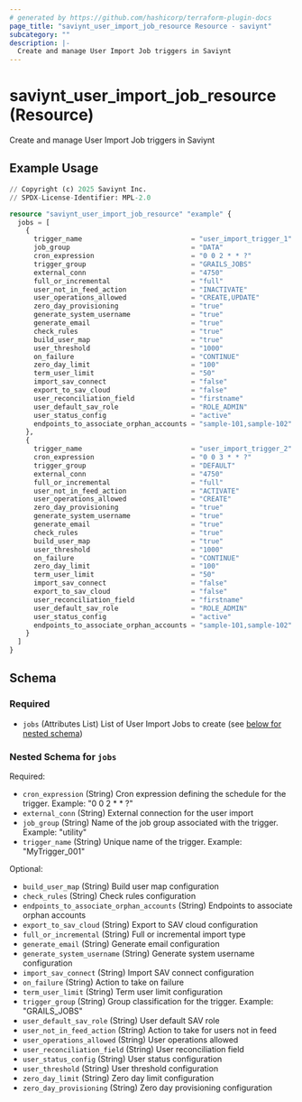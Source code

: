 ```yaml
---
# generated by https://github.com/hashicorp/terraform-plugin-docs
page_title: "saviynt_user_import_job_resource Resource - saviynt"
subcategory: ""
description: |-
  Create and manage User Import Job triggers in Saviynt
---
```


# saviynt_user_import_job_resource (Resource)

Create and manage User Import Job triggers in Saviynt

## Example Usage

```terraform
// Copyright (c) 2025 Saviynt Inc.
// SPDX-License-Identifier: MPL-2.0

resource "saviynt_user_import_job_resource" "example" {
  jobs = [
    {
      trigger_name                           = "user_import_trigger_1" # required
      job_group                              = "DATA"                  # required
      cron_expression                        = "0 0 2 * * ?"           # required
      trigger_group                          = "GRAILS_JOBS"           # optional
      external_conn                          = "4750"                  # required
      full_or_incremental                    = "full"                  # optional
      user_not_in_feed_action                = "INACTIVATE"            # optional
      user_operations_allowed                = "CREATE,UPDATE"         # optional
      zero_day_provisioning                  = "true"                  # optional
      generate_system_username               = "true"                  # optional
      generate_email                         = "true"                  # optional
      check_rules                            = "true"                  # optional
      build_user_map                         = "true"                  # optional
      user_threshold                         = "1000"                  # optional
      on_failure                             = "CONTINUE"              # optional
      zero_day_limit                         = "100"                   # optional
      term_user_limit                        = "50"                    # optional
      import_sav_connect                     = "false"                 # optional
      export_to_sav_cloud                    = "false"                 # optional
      user_reconciliation_field              = "firstname"             # optional
      user_default_sav_role                  = "ROLE_ADMIN"            # optional
      user_status_config                     = "active"                # optional
      endpoints_to_associate_orphan_accounts = "sample-101,sample-102" # optional
    },
    {
      trigger_name                           = "user_import_trigger_2" # required
      cron_expression                        = "0 0 3 * * ?"           # required
      trigger_group                          = "DEFAULT"               # optional
      external_conn                          = "4750"                  # required
      full_or_incremental                    = "full"                  # optional
      user_not_in_feed_action                = "ACTIVATE"              # optional
      user_operations_allowed                = "CREATE"                # optional
      zero_day_provisioning                  = "true"                  # optional
      generate_system_username               = "true"                  # optional
      generate_email                         = "true"                  # optional
      check_rules                            = "true"                  # optional
      build_user_map                         = "true"                  # optional
      user_threshold                         = "1000"                  # optional
      on_failure                             = "CONTINUE"              # optional
      zero_day_limit                         = "100"                   # optional
      term_user_limit                        = "50"                    # optional
      import_sav_connect                     = "false"                 # optional
      export_to_sav_cloud                    = "false"                 # optional
      user_reconciliation_field              = "firstname"             # optional
      user_default_sav_role                  = "ROLE_ADMIN"            # optional
      user_status_config                     = "active"                # optional
      endpoints_to_associate_orphan_accounts = "sample-101,sample-102" # optional
    }
  ]
}
```

<!-- schema generated by tfplugindocs -->
## Schema

### Required

- `jobs` (Attributes List) List of User Import Jobs to create (see [below for nested schema](#nestedatt--jobs))

<a id="nestedatt--jobs"></a>
### Nested Schema for `jobs`

Required:

- `cron_expression` (String) Cron expression defining the schedule for the trigger. Example: "0 0 2 * * ?"
- `external_conn` (String) External connection for the user import
- `job_group` (String) Name of the job group associated with the trigger. Example: "utility"
- `trigger_name` (String) Unique name of the trigger. Example: "MyTrigger_001"

Optional:

- `build_user_map` (String) Build user map configuration
- `check_rules` (String) Check rules configuration
- `endpoints_to_associate_orphan_accounts` (String) Endpoints to associate orphan accounts
- `export_to_sav_cloud` (String) Export to SAV cloud configuration
- `full_or_incremental` (String) Full or incremental import type
- `generate_email` (String) Generate email configuration
- `generate_system_username` (String) Generate system username configuration
- `import_sav_connect` (String) Import SAV connect configuration
- `on_failure` (String) Action to take on failure
- `term_user_limit` (String) Term user limit configuration
- `trigger_group` (String) Group classification for the trigger. Example: "GRAILS_JOBS"
- `user_default_sav_role` (String) User default SAV role
- `user_not_in_feed_action` (String) Action to take for users not in feed
- `user_operations_allowed` (String) User operations allowed
- `user_reconciliation_field` (String) User reconciliation field
- `user_status_config` (String) User status configuration
- `user_threshold` (String) User threshold configuration
- `zero_day_limit` (String) Zero day limit configuration
- `zero_day_provisioning` (String) Zero day provisioning configuration
